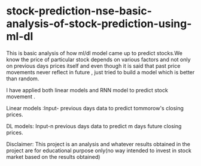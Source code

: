 # stock-prediction-nse-basic-analysis-of-stock-prediction-using-ml-dl
This is basic analysis of how ml/dl model came up to predict stocks.We know the price of particular stock depends on various factors and not only on previous days prices itself and even though it is said that past price movements never reflect in future , just tried to build a model which is better than random.


I have applied both linear models and RNN model to predict stock movement .

Linear models :Input- previous days data to predict tommorow's closing prices.


DL models: Input-n previous days data to predict m days future closing prices.



















Disclaimer: This project is an analysis and whatever results obtained in the project are for educational purpose only(no way intended to invest in stock market based on the results obtained)
